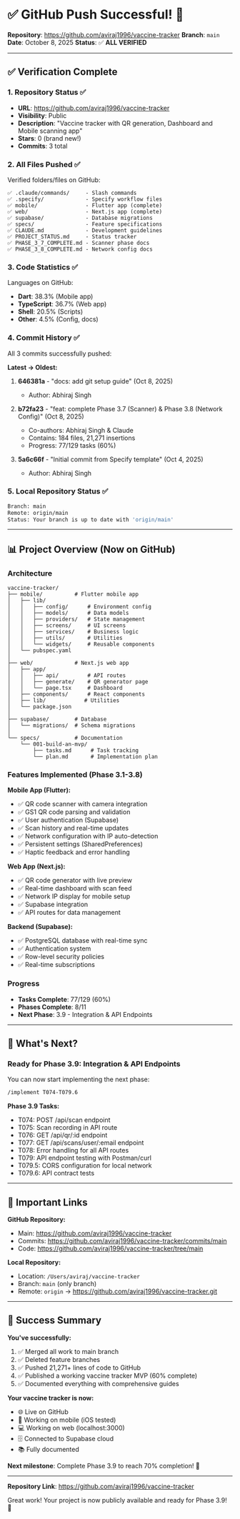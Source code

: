 # ✅ GitHub Push Successful! 🎉

**Repository**: https://github.com/aviraj1996/vaccine-tracker
**Branch**: `main`
**Date**: October 8, 2025
**Status**: ✅ **ALL VERIFIED**

---

## ✅ Verification Complete

### 1. **Repository Status** ✅
- **URL**: https://github.com/aviraj1996/vaccine-tracker
- **Visibility**: Public
- **Description**: "Vaccine tracker with QR generation, Dashboard and Mobile scanning app"
- **Stars**: 0 (brand new!)
- **Commits**: 3 total

### 2. **All Files Pushed** ✅
Verified folders/files on GitHub:
```
✅ .claude/commands/     - Slash commands
✅ .specify/             - Specify workflow files
✅ mobile/               - Flutter app (complete)
✅ web/                  - Next.js app (complete)
✅ supabase/             - Database migrations
✅ specs/                - Feature specifications
✅ CLAUDE.md             - Development guidelines
✅ PROJECT_STATUS.md     - Status tracker
✅ PHASE_3_7_COMPLETE.md - Scanner phase docs
✅ PHASE_3_8_COMPLETE.md - Network config docs
```

### 3. **Code Statistics** ✅
Languages on GitHub:
- **Dart**: 38.3% (Mobile app)
- **TypeScript**: 36.7% (Web app)
- **Shell**: 20.5% (Scripts)
- **Other**: 4.5% (Config, docs)

### 4. **Commit History** ✅
All 3 commits successfully pushed:

**Latest → Oldest:**

1. **646381a** - "docs: add git setup guide" (Oct 8, 2025)
   - Author: Abhiraj Singh

2. **b72fa23** - "feat: complete Phase 3.7 (Scanner) & Phase 3.8 (Network Config)" (Oct 8, 2025)
   - Co-authors: Abhiraj Singh & Claude
   - Contains: 184 files, 21,271 insertions
   - Progress: 77/129 tasks (60%)

3. **5a6c66f** - "Initial commit from Specify template" (Oct 4, 2025)
   - Author: Abhiraj Singh

### 5. **Local Repository Status** ✅
```bash
Branch: main
Remote: origin/main
Status: Your branch is up to date with 'origin/main'
```

---

## 📊 Project Overview (Now on GitHub)

### Architecture
```
vaccine-tracker/
├── mobile/          # Flutter mobile app
│   ├── lib/
│   │   ├── config/      # Environment config
│   │   ├── models/      # Data models
│   │   ├── providers/   # State management
│   │   ├── screens/     # UI screens
│   │   ├── services/    # Business logic
│   │   ├── utils/       # Utilities
│   │   └── widgets/     # Reusable components
│   └── pubspec.yaml
│
├── web/             # Next.js web app
│   ├── app/
│   │   ├── api/         # API routes
│   │   ├── generate/    # QR generator page
│   │   └── page.tsx     # Dashboard
│   ├── components/      # React components
│   ├── lib/            # Utilities
│   └── package.json
│
├── supabase/        # Database
│   └── migrations/  # Schema migrations
│
└── specs/           # Documentation
    └── 001-build-an-mvp/
        ├── tasks.md      # Task tracking
        └── plan.md       # Implementation plan
```

### Features Implemented (Phase 3.1-3.8)

**Mobile App (Flutter):**
- ✅ QR code scanner with camera integration
- ✅ GS1 QR code parsing and validation
- ✅ User authentication (Supabase)
- ✅ Scan history and real-time updates
- ✅ Network configuration with IP auto-detection
- ✅ Persistent settings (SharedPreferences)
- ✅ Haptic feedback and error handling

**Web App (Next.js):**
- ✅ QR code generator with live preview
- ✅ Real-time dashboard with scan feed
- ✅ Network IP display for mobile setup
- ✅ Supabase integration
- ✅ API routes for data management

**Backend (Supabase):**
- ✅ PostgreSQL database with real-time sync
- ✅ Authentication system
- ✅ Row-level security policies
- ✅ Real-time subscriptions

### Progress
- **Tasks Complete**: 77/129 (60%)
- **Phases Complete**: 8/11
- **Next Phase**: 3.9 - Integration & API Endpoints

---

## 🎯 What's Next?

### Ready for Phase 3.9: Integration & API Endpoints

You can now start implementing the next phase:

```bash
/implement T074-T079.6
```

**Phase 3.9 Tasks:**
- T074: POST /api/scan endpoint
- T075: Scan recording in API route
- T076: GET /api/qr/:id endpoint
- T077: GET /api/scans/user/:email endpoint
- T078: Error handling for all API routes
- T079: API endpoint testing with Postman/curl
- T079.5: CORS configuration for local network
- T079.6: API contract tests

---

## 🔗 Important Links

**GitHub Repository:**
- Main: https://github.com/aviraj1996/vaccine-tracker
- Commits: https://github.com/aviraj1996/vaccine-tracker/commits/main
- Code: https://github.com/aviraj1996/vaccine-tracker/tree/main

**Local Repository:**
- Location: `/Users/aviraj/vaccine-tracker`
- Branch: `main` (only branch)
- Remote: `origin` → https://github.com/aviraj1996/vaccine-tracker.git

---

## 🎉 Success Summary

**You've successfully:**
1. ✅ Merged all work to main branch
2. ✅ Deleted feature branches
3. ✅ Pushed 21,271+ lines of code to GitHub
4. ✅ Published a working vaccine tracker MVP (60% complete)
5. ✅ Documented everything with comprehensive guides

**Your vaccine tracker is now:**
- 🌐 Live on GitHub
- 📱 Working on mobile (iOS tested)
- 💻 Working on web (localhost:3000)
- 🗄️ Connected to Supabase cloud
- 📚 Fully documented

**Next milestone**: Complete Phase 3.9 to reach 70% completion! 🚀

---

**Repository Link**: https://github.com/aviraj1996/vaccine-tracker

Great work! Your project is now publicly available and ready for Phase 3.9! 🎊
